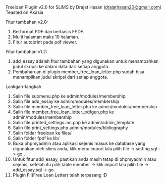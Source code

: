 Freeloan Plugin v2.0 for SLiMS by Drajat Hasan (drajathasan20@gmail.com)
Teasted on Akasia

Fitur tambahan v2.0:
1. Berformat PDF dan berbasis FPDF.
2. Multi halaman maks 10 halaman.
2. Fitur autoprint pada pdf viewer.

Fitur tambahan v1.2:
1. add_essay adalah fitur tambahan yang digunakan untuk menambahkan judul skripsi ke dalam data dari setiap anggota.
2. Pembaharuan di plugin member_free_loan_letter.php sudah bisa menampilkan judul skripsi dari setiap anggota.

Lankgah-langkah
1. Salin file submenu.php ke admin/modules/membership
2. Salin file add_essay ke admin/modules/membership
3. Salin file member_free_loan_letter.php ke admin/modules/membership
4. Salin file member_free_loan_letter_pdfgen.php ke admin/modules/membership
5. Salin file printed_settings.inc.php ke admin/admin_template
6. Salin file print_settings.php admin/modules/bibliography
7. Salin folder freeloan ke files/
8. Salin folder fpdf ke lib/
8. Buka phpmyadmin atau aplikasi sejenis masuk ke database yang digunakan oleh slims anda, klik menu import lalu pilih file -> setting.sql -> go .
9. Untuk fitur add_essay, pastikan anda masih tetap di phpmyadmin atau sejenis, setelah itu pilih table member -> klik import lalu pilih file -> add_essay.sql -> go.
10. Plugin Fll(Free Loan Letter) telah terpasang :D


